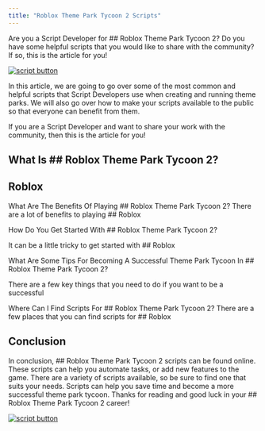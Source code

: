 ```yaml
---
title: "Roblox Theme Park Tycoon 2 Scripts"
---
```


Are you a Script Developer for ## Roblox Theme Park Tycoon 2? Do you have some helpful scripts that you would like to share with the community? If so, this is the article for you!

[![script button](https://github.com/modapks/modapks.github.io/blob/main/button.png?raw=true)](https://modmenu.vip/get-latest-apk)


In this article, we are going to go over some of the most common and helpful scripts that Script Developers use when creating and running theme parks. We will also go over how to make your scripts available to the public so that everyone can benefit from them.

If you are a Script Developer and want to share your work with the community, then this is the article for you!

## What Is ## Roblox Theme Park Tycoon 2?
## Roblox

What Are The Benefits Of Playing ## Roblox Theme Park Tycoon 2?
There are a lot of benefits to playing ## Roblox

How Do You Get Started With ## Roblox Theme Park Tycoon 2?

It can be a little tricky to get started with ## Roblox

What Are Some Tips For Becoming A Successful Theme Park Tycoon In ## Roblox Theme Park Tycoon 2?

There are a few key things that you need to do if you want to be a successful

Where Can I Find Scripts For ## Roblox Theme Park Tycoon 2?
There are a few places that you can find scripts for ## Roblox

## Conclusion
In conclusion, ## Roblox Theme Park Tycoon 2 scripts can be found online. These scripts can help you automate tasks, or add new features to the game. There are a variety of scripts available, so be sure to find one that suits your needs. Scripts can help you save time and become a more successful theme park tycoon. Thanks for reading and good luck in your ## Roblox Theme Park Tycoon 2 career!

[![script button](https://github.com/modapks/modapks.github.io/blob/main/button.png?raw=true)](https://modmenu.vip/get-latest-apk)